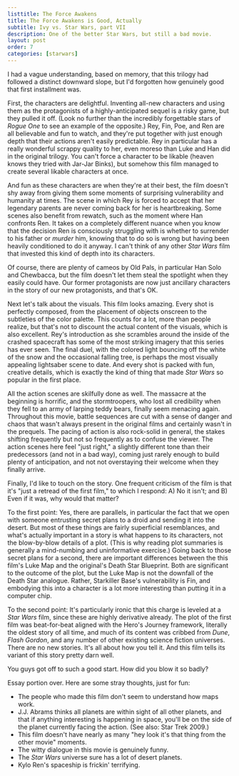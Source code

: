 ```yaml
---
listtitle: The Force Awakens
title: The Force Awakens is Good, Actually
subtitle: Ivy vs. Star Wars, part VII
description: One of the better Star Wars, but still a bad movie.
layout: post
order: 7
categories: [starwars]
---
```


I had a vague understanding, based on memory, that this trilogy had followed a distinct downward slope, but I'd forgotten how genuinely good that first installment was.

First, the characters are delightful. Inventing all-new characters and using them as the protagonists of a highly-anticipated sequel is a risky game, but they pulled it off. (Look no further than the incredibly forgettable stars of _Rogue One_ to see an example of the opposite.) Rey, Fin, Poe, and Ren are all believable and fun to watch, and they're put together with just enough depth that their actions aren't easily predictable. Rey in particular has a really wonderful scrappy quality to her, even moreso than Luke and Han did in the original trilogy. You can't force a character to be likable (heaven knows they tried with Jar-Jar Binks), but somehow this film managed to create several likable characters at once. 

And fun as these characters are when they're at their best, the film doesn't shy away from giving them some moments of surprising vulnerability and humanity at times. The scene in which Rey is forced to accept that her legendary parents are never coming back for her is heartbreaking. Some scenes also benefit from rewatch, such as the moment where Han confronts Ren. It takes on a completely different nuance when you know that the decision Ren is consciously struggling with is whether to surrender to his father or _murder_ him, knowing that to do so is wrong but having been heavily conditioned to do it anyway. I can't think of any other _Star Wars_ film that invested this kind of depth into its characters. 

Of course, there are plenty of cameos by Old Pals, in particular Han Solo and Chewbacca, but the film doesn't let them steal the spotlight when they easily could have. Our former protagonists are now just ancillary characters in the story of our new protagonists, and that's OK. 

Next let's talk about the visuals. This film looks amazing. Every shot is perfectly composed, from the placement of objects onscreen to the subtleties of the color palette. This counts for a lot, more than people realize, but that's not to discount the actual content of the visuals, which is also excellent. Rey's introduction as she scrambles around the inside of the crashed spacecraft has some of the most striking imagery that this series has ever seen. The final duel, with the colored light bouncing off the white of the snow and the occasional falling tree, is perhaps the most visually appealing lightsaber scene to date. And every shot is packed with fun, creative details, which is exactly the kind of thing that made _Star Wars_ so popular in the first place. 

All the action scenes are skilfully done as well. The massacre at the beginning is horrific, and the stormtroopers, who lost all credibility when they fell to an army of larping teddy bears, finally seem menacing again. Throughout this movie, battle sequences are cut with a sense of danger and chaos that wasn't always present in the original films and certainly wasn't in the prequels. The pacing of action is also rock-solid in general, the stakes shifting frequently but not so frequently as to confuse the viewer. The action scenes here feel "just right," a slightly different tone than their predecessors (and not in a bad way), coming just rarely enough to build plenty of anticipation, and not not overstaying their welcome when they finally arrive.

Finally, I'd like to touch on the story. One frequent criticism of the film is that it's "just a retread of the first film," to which I respond: A) No it isn't; and B) Even if it was, why would that matter? 

To the first point: Yes, there are parallels, in particular the fact that we open with someone entrusting secret plans to a droid and sending it into the desert. But most of these things are fairly superficial resemblances, and what's actually important in a story is what happens to its characters, not the blow-by-blow details of a plot. (This is why reading plot summaries is generally a mind-numbing and uninformative exercise.) Going back to those secret plans for a second, there are important differences between the this film's Luke Map and the original's Death Star Blueprint. Both are significant to the outcome of the plot, but the Luke Map is not the downfall of the Death Star analogue. Rather, Starkiller Base's vulnerability is Fin, and embodying this into a character is a lot more interesting than putting it in a computer chip.

To the second point: It's particularly ironic that this charge is leveled at a _Star Wars_ film, since these are highly derivative already. The plot of the first film was beat-for-beat aligned with the Hero's Journey framework, literally the oldest story of all time, and much of its content was cribbed from _Dune_, _Flash Gordon_, and any number of other existing science fiction universes. There are no new stories. It's all about how you tell it. And this film tells its variant of this story pretty darn well.

You guys got off to such a good start. How did you blow it so badly?

Essay portion over. Here are some stray thoughts, just for fun:

- The people who made this film don't seem to understand how maps work.
- J.J. Abrams thinks all planets are within sight of all other planets, and that if anything interesting is happening in space, you'll be on the side of the planet currently facing the action. (See also: Star Trek 2009.)
- This film doesn't have nearly as many "hey look it's that thing from the other movie" moments.
- The witty dialogue in this movie is genuinely funny.
- The _Star Wars_ universe sure has a lot of desert planets. 
- Kylo Ren's spaceship is frickin' terrifying.